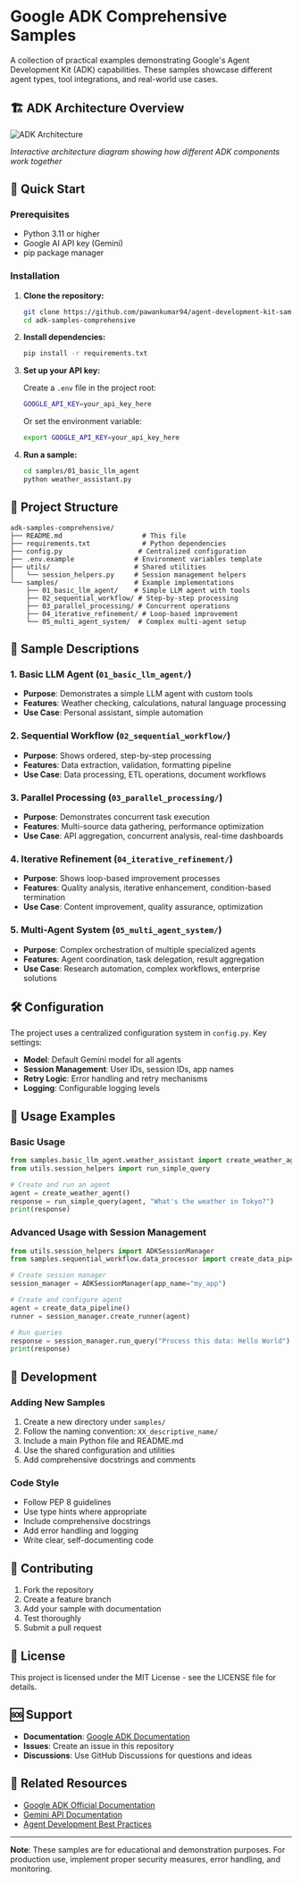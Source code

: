 # Google ADK Comprehensive Samples

A collection of practical examples demonstrating Google's Agent Development Kit (ADK) capabilities. These samples showcase different agent types, tool integrations, and real-world use cases.

## 🏗️ ADK Architecture Overview

![ADK Architecture](utils/adk-architecture-overview.gif)

*Interactive architecture diagram showing how different ADK components work together*

## 🚀 Quick Start

### Prerequisites

- Python 3.11 or higher
- Google AI API key (Gemini)
- pip package manager

### Installation

1. **Clone the repository:**
   ```bash
   git clone https://github.com/pawankumar94/agent-development-kit-samples.git
   cd adk-samples-comprehensive
   ```

2. **Install dependencies:**
   ```bash
   pip install -r requirements.txt
   ```

3. **Set up your API key:**
   
   Create a `.env` file in the project root:
   ```bash
   GOOGLE_API_KEY=your_api_key_here
   ```
   
   Or set the environment variable:
   ```bash
   export GOOGLE_API_KEY=your_api_key_here
   ```

4. **Run a sample:**
   ```bash
   cd samples/01_basic_llm_agent
   python weather_assistant.py
   ```

## 📁 Project Structure

```
adk-samples-comprehensive/
├── README.md                    # This file
├── requirements.txt             # Python dependencies
├── config.py                   # Centralized configuration
├── .env.example               # Environment variables template
├── utils/                     # Shared utilities
│   └── session_helpers.py     # Session management helpers
└── samples/                   # Example implementations
    ├── 01_basic_llm_agent/    # Simple LLM agent with tools
    ├── 02_sequential_workflow/ # Step-by-step processing
    ├── 03_parallel_processing/ # Concurrent operations
    ├── 04_iterative_refinement/ # Loop-based improvement
    └── 05_multi_agent_system/  # Complex multi-agent setup
```

## 🤖 Sample Descriptions

### 1. Basic LLM Agent (`01_basic_llm_agent/`)
- **Purpose**: Demonstrates a simple LLM agent with custom tools
- **Features**: Weather checking, calculations, natural language processing
- **Use Case**: Personal assistant, simple automation

### 2. Sequential Workflow (`02_sequential_workflow/`)
- **Purpose**: Shows ordered, step-by-step processing
- **Features**: Data extraction, validation, formatting pipeline
- **Use Case**: Data processing, ETL operations, document workflows

### 3. Parallel Processing (`03_parallel_processing/`)
- **Purpose**: Demonstrates concurrent task execution
- **Features**: Multi-source data gathering, performance optimization
- **Use Case**: API aggregation, concurrent analysis, real-time dashboards

### 4. Iterative Refinement (`04_iterative_refinement/`)
- **Purpose**: Shows loop-based improvement processes
- **Features**: Quality analysis, iterative enhancement, condition-based termination
- **Use Case**: Content improvement, quality assurance, optimization

### 5. Multi-Agent System (`05_multi_agent_system/`)
- **Purpose**: Complex orchestration of multiple specialized agents
- **Features**: Agent coordination, task delegation, result aggregation
- **Use Case**: Research automation, complex workflows, enterprise solutions

## 🛠️ Configuration

The project uses a centralized configuration system in `config.py`. Key settings:

- **Model**: Default Gemini model for all agents
- **Session Management**: User IDs, session IDs, app names
- **Retry Logic**: Error handling and retry mechanisms
- **Logging**: Configurable logging levels

## 📖 Usage Examples

### Basic Usage
```python
from samples.basic_llm_agent.weather_assistant import create_weather_agent
from utils.session_helpers import run_simple_query

# Create and run an agent
agent = create_weather_agent()
response = run_simple_query(agent, "What's the weather in Tokyo?")
print(response)
```

### Advanced Usage with Session Management
```python
from utils.session_helpers import ADKSessionManager
from samples.sequential_workflow.data_processor import create_data_pipeline

# Create session manager
session_manager = ADKSessionManager(app_name="my_app")

# Create and configure agent
agent = create_data_pipeline()
runner = session_manager.create_runner(agent)

# Run queries
response = session_manager.run_query("Process this data: Hello World")
print(response)
```

## 🔧 Development

### Adding New Samples

1. Create a new directory under `samples/`
2. Follow the naming convention: `XX_descriptive_name/`
3. Include a main Python file and README.md
4. Use the shared configuration and utilities
5. Add comprehensive docstrings and comments

### Code Style

- Follow PEP 8 guidelines
- Use type hints where appropriate
- Include comprehensive docstrings
- Add error handling and logging
- Write clear, self-documenting code

## 🤝 Contributing

1. Fork the repository
2. Create a feature branch
3. Add your sample with documentation
4. Test thoroughly
5. Submit a pull request

## 📄 License

This project is licensed under the MIT License - see the LICENSE file for details.

## 🆘 Support

- **Documentation**: [Google ADK Documentation](https://cloud.google.com/vertex-ai/generative-ai/docs/agent-builder)
- **Issues**: Create an issue in this repository
- **Discussions**: Use GitHub Discussions for questions and ideas

## 🔗 Related Resources

- [Google ADK Official Documentation](https://cloud.google.com/vertex-ai/generative-ai/docs/agent-builder)
- [Gemini API Documentation](https://ai.google.dev/docs)
- [Agent Development Best Practices](https://cloud.google.com/vertex-ai/generative-ai/docs/agent-builder/best-practices)

---

**Note**: These samples are for educational and demonstration purposes. For production use, implement proper security measures, error handling, and monitoring. 